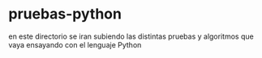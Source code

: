 # pruebas-python
en este directorio se iran subiendo las distintas pruebas y algoritmos que vaya ensayando con  el lenguaje Python

